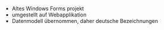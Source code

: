 ﻿- Altes Windows Forms projekt 
- umgestellt auf Webapplikation
- Datenmodell übernommen, daher deutsche Bezeichnungen 